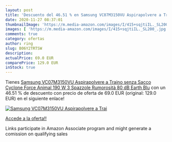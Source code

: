 ```yaml
---
layout: post
title: 'Descuento del 46.51 % en Samsung VC07M3150VU Aspirapolvere a Trai'
date: 2020-11-27 08:37:01
thumbnailImage: 'https://m.media-amazon.com/images/I/415+sqjtiIL._SL200_.jpg'
images: [ 'https://m.media-amazon.com/images/I/415+sqjtiIL._SL200_.jpg' ]
comments: true
category: ofertas
author: ring
slug: B06Y2TRTSW
description:
actualPrice: 69.0 EUR
comparePrice: 129.0 EUR
inStock: true
---
```


Tienes [Samsung VC07M3150VU Aspirapolvere a Traino senza Sacco Cyclone Force Animal  190 W  3 Spazzole  Rumorosità 80 dB  Earth Blu](https://www.amazon.it/dp/B06Y2TRTSW/?tag=tolees00-21) con un 46.51 % de descuento con precio de oferta de 69.0 EUR (original: 129.0 EUR) en el siguiente enlace!

[![Samsung VC07M3150VU Aspirapolvere a Trai](https://m.media-amazon.com/images/I/415+sqjtiIL._SL200_.jpg)](https://www.amazon.it/dp/B06Y2TRTSW/?tag=tolees00-21)

[Accede a la oferta!!](https://www.amazon.it/dp/B06Y2TRTSW/?tag=tolees00-21)

Links participate in Amazon Associate program and might generate a comission on qualifying sales


